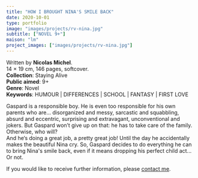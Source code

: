 ```yaml
---
title: "HOW I BROUGHT NINA'S SMILE BACK"
date: 2020-10-01
type: portfolio
image: "images/projects/rv-nina.jpg"
subtitle: ["NOVEL 9+"]
maison: "lm"
project_images: ["images/projects/rv-nina.jpg"]
---
```


Written by **Nicolas Michel**.   
14 × 19 cm, 146 pages, softcover.   
**Collection**: Staying Alive   
**Public aimed**: 9+   
**Genre**: Novel      
**Keywords**: HUMOUR | DIFFERENCES | SCHOOL | FANTASY | FIRST LOVE        

 
Gaspard is a responsible boy. 
He is even too responsible for his own parents who are… disorganized and messy, sarcastic and squabbling, 
absurd and eccentric, surprising and extravagant, unconventional and jokers. 
But Gaspard won’t give up on that: he has to take care of the family.
Otherwise, who will?   
And he‘s doing a great job, a pretty great job! Until the day he accidentally makes the beautiful Nina cry. 
So, Gaspard decides to do everything he can to bring Nina's smile back, even if it means dropping his perfect child act... 
Or not.





If you would like to receive further information, please [contact me](mailto:melanie.guillaumin.edition@gmail.com).


